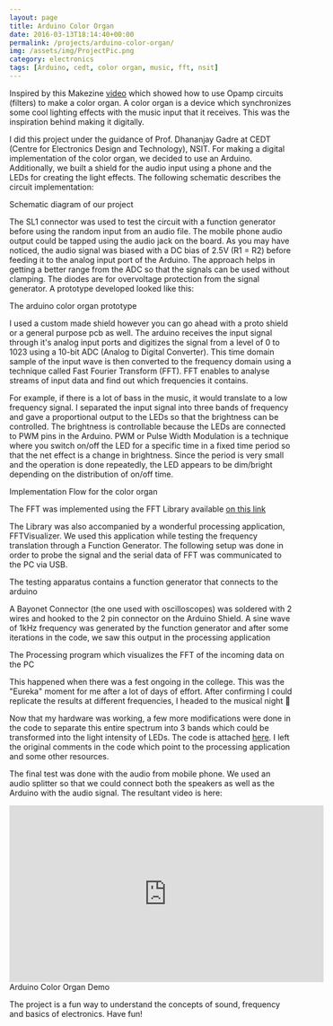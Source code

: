 ```yaml
---
layout: page
title: Arduino Color Organ
date: 2016-03-13T18:14:40+00:00
permalink: /projects/arduino-color-organ/
img: /assets/img/ProjectPic.png
category: electronics
tags: [Arduino, cedt, color organ, music, fft, nsit]
---
```


Inspired by this Makezine <a href="http://makezine.com/2013/05/16/use-op-amps-to-make-a-led-color-organ/" target="_blank">video</a> which showed how to use Opamp circuits (filters) to make a color organ. A color organ is a device which synchronizes some cool lighting effects with the music input that it receives. This was the inspiration behind making it digitally.

I did this project under the guidance of Prof. Dhananjay Gadre at CEDT (Centre for Electronics Design and Technology), NSIT. For making a digital implementation of the color organ, we decided to use an Arduino. Additionally, we built a shield for the audio input using a phone and the LEDs for creating the light effects. The following schematic describes the circuit implementation:

<div class="row justify-content-center">
    <div class="col-sm mt-3 mt-md-0">
        <img class="img-fluid rounded z-depth-1" src="{{ '/assets/img/arduino-color-organ-schematic.png' | relative_url }}" alt="" title="Dice Game"/>
	</div>
</div>
<div class="caption">
Schematic diagram of our project
</div>

The SL1 connector was used to test the circuit with a function generator before using the random input from an audio file. The mobile phone audio output could be tapped using the audio jack on the board. As you may have noticed, the audio signal was biased with a DC bias of 2.5V (R1 = R2) before feeding it to the analog input port of the Arduino. The approach helps in getting a better range from the ADC so that the signals can be used without clamping. The diodes are for overvoltage protection from the signal generator. A prototype developed looked like this:

<div class="justify-content-center row">
    <div class="col-sm-6 mt-3 mt-md-0">
        <img class="img-fluid rounded z-depth-1" src="{{ '/assets/img/ProjectPic.png' | relative_url }}" alt="" title="Arduino Color Organ"/>
	</div>
</div>
<div class="caption">
The arduino color organ prototype
</div>


I used a custom made shield however you can go ahead with a proto shield or a general purpose pcb as well. The arduino receives the input signal through it's analog input ports and digitizes the signal from a level of 0 to 1023 using a 10-bit ADC (Analog to Digital Converter). This time domain sample of the input wave is then converted to the frequency domain using a technique called Fast Fourier Transform (FFT). FFT enables to analyse streams of input data and find out which frequencies it contains.

For example, if there is a lot of bass in the music, it would translate to a low frequency signal. I separated the input signal into three bands of frequency and gave a proportional output to the LEDs so that the brightness can be controlled. The brightness is controllable because the LEDs are connected to PWM pins in the Arduino. PWM or Pulse Width Modulation is a technique where you switch on/off the LED for a specific time in a fixed time period so that the net effect is a change in brightness. Since the period is very small and the operation is done repeatedly, the LED appears to be dim/bright depending on the distribution of on/off time.


<div class="row justify-content-center">
    <div class="col-sm-8 mt-3 mt-md-0">
        <img class="img-fluid rounded z-depth-1" src="{{ '/assets/img/Implementation.png' | relative_url }}" alt="" title="Implementation Details"/>
	</div>
</div>
<div class="caption">
Implementation Flow for the color organ
</div>


The FFT was implemented using the FFT Library available [on this link](https://storage.googleapis.com/google-code-archive-downloads/v2/code.google.com/neuroelec/ffft_library_for_Arduino_1.0.zip)

The Library was also accompanied by a wonderful processing application, FFTVisualizer. We used this application while testing the frequency translation through a Function Generator. The following setup was done in order to probe the signal and the serial data of FFT was communicated to the PC via USB.

<div class="row justify-content-center">
    <div class="col-sm-8 mt-3 mt-md-0">
        <img class="img-fluid rounded z-depth-1" src="{{ '/assets/img/TestingApparatus.png' | relative_url }}" alt="" title="Dice Game"/>
	</div>
</div>
<div class="caption">
The testing apparatus contains a function generator that connects to the arduino
</div>


A Bayonet Connector (the one used with oscilloscopes) was soldered with 2 wires and hooked to the 2 pin connector on the Arduino Shield. A sine wave of 1kHz frequency was generated by the function generator and after some iterations in the code, we saw this output in the processing application

<div class="row justify-content-center">
    <div class="col-sm mt-3 mt-md-0">
        <img class="img-fluid rounded z-depth-1" src="{{ '/assets/img/FFTVisualizer.png' | relative_url }}" alt="" title="Dice Game"/>
	</div>
</div>
<div class="caption">
The Processing program which visualizes the FFT of the incoming data on the PC
</div>


This happened when there was a fest ongoing in the college. This was the "Eureka" moment for me after a lot of days of effort. After confirming I could replicate the results at different frequencies, I headed to the musical night 🙂

Now that my hardware was working, a few more modifications were done in the code to separate this entire spectrum into 3 bands which could be transformed into the light intensity of LEDs. The code is attached [here](/assets/code/ColorOrganCode.ino). I left the original comments in the code which point to the processing application and some other resources.

The final test was done with the audio from mobile phone. We used an audio splitter so that we could connect both the speakers as well as the Arduino with the audio signal. The resultant video is here:

<div class="row justify-content-center">
<iframe width="560" height="315" src="https://www.youtube.com/embed/iIjmjBj5BFQ" frameborder="0" allow="accelerometer; autoplay; encrypted-media; gyroscope; picture-in-picture" allowfullscreen></iframe>
</div>
<div class="caption">
Arduino Color Organ Demo
</div>

The project is a fun way to understand the concepts of sound, frequency and basics of electronics. Have fun!
